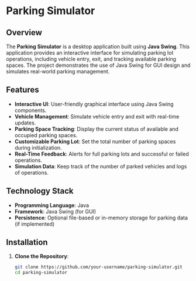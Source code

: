 # Parking Simulator

## Overview

The **Parking Simulator** is a desktop application built using **Java Swing**. This application provides an interactive interface for simulating parking lot operations, including vehicle entry, exit, and tracking available parking spaces. The project demonstrates the use of Java Swing for GUI design and simulates real-world parking management.

## Features

- **Interactive UI**: User-friendly graphical interface using Java Swing components.
- **Vehicle Management**: Simulate vehicle entry and exit with real-time updates.
- **Parking Space Tracking**: Display the current status of available and occupied parking spaces.
- **Customizable Parking Lot**: Set the total number of parking spaces during initialization.
- **Real-Time Feedback**: Alerts for full parking lots and successful or failed operations.
- **Simulation Data**: Keep track of the number of parked vehicles and logs of operations.

## Technology Stack

- **Programming Language**: Java
- **Framework**: Java Swing (for GUI)
- **Persistence**: Optional file-based or in-memory storage for parking data (if implemented)

## Installation

1. **Clone the Repository**:
   ```bash
   git clone https://github.com/your-username/parking-simulator.git
   cd parking-simulator
